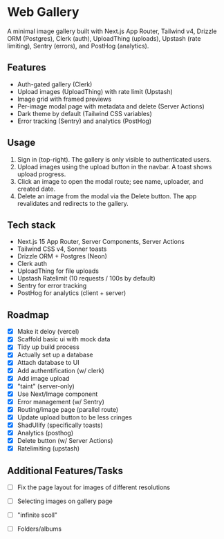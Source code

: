 # Web Gallery

A minimal image gallery built with Next.js App Router, Tailwind v4, Drizzle ORM (Postgres), Clerk (auth), UploadThing (uploads), Upstash (rate limiting), Sentry (errors), and PostHog (analytics).

## Features
- Auth-gated gallery (Clerk)
- Upload images (UploadThing) with rate limit (Upstash)
- Image grid with framed previews
- Per-image modal page with metadata and delete (Server Actions)
- Dark theme by default (Tailwind CSS variables)
- Error tracking (Sentry) and analytics (PostHog)

## Usage
1. Sign in (top-right). The gallery is only visible to authenticated users.
2. Upload images using the upload button in the navbar. A toast shows upload progress.
3. Click an image to open the modal route; see name, uploader, and created date.
4. Delete an image from the modal via the Delete button. The app revalidates and redirects to the gallery.

## Tech stack
- Next.js 15 App Router, Server Components, Server Actions
- Tailwind CSS v4, Sonner toasts
- Drizzle ORM + Postgres (Neon)
- Clerk auth
- UploadThing for file uploads
- Upstash Ratelimit (10 requests / 100s by default)
- Sentry for error tracking
- PostHog for analytics (client + server)

## Roadmap
- [x] Make it deloy (vercel)
- [x] Scaffold basic ui with mock data
- [x] Tidy up build process
- [x] Actually set up a database
- [x] Attach database to UI
- [x] Add authentification (w/ clerk)
- [x] Add image upload
- [x] "taint" (server-only)
- [x] Use Next/Image component
- [x] Error management (w/ Sentry)
- [X] Routing/image page (parallel route)
- [X] Update upload button to be less cringes
- [X] ShadUIify (specifically toasts)
- [X] Analytics (posthog)
- [X] Delete button (w/ Server Actions)
- [X] Ratelimiting (upstash)

## Additional Features/Tasks
- [ ] Fix the page layout for images of different resolutions
- [ ] Selecting images on gallery page
- [ ] "infinite scoll"
- [ ] Folders/albums

